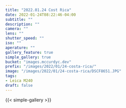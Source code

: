 ```yaml
---
title: "2022.01.24 Cost Rica"
date: 2022-01-24T08:22:46-04:00
subtitle: ""
description: ""
camera: ""
lens: ""
shutter_speed: ""
iso: ""
aperature: ""
gallery_feature: true
simple_gallery: true
bucket: "images.mccurdyc.dev"
prefix: "/images/2022/01/24-costa-rica/"
image: "/images/2022/01/24-costa-rica/DSCF8651.JPG"
tags:
- Leica M240
draft: false
---
```


{{< simple-gallery >}}
